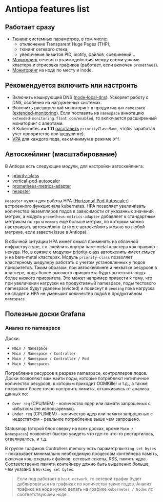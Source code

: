 Antiopa features list
=====================

## Работает сразу
- [Тюнинг](/modules/700-sysctl-tuner/README.md) системных параметров, в том числе:
   - отключение Transparent Huge Pages (THP);
   - тюнинг сетевого стека;
   - увеличение лимитов PID, inotify, файлов, соединений...
- [Мониторинг](/modules/600-node-ping/README.md) сетевого взаимодействия между всеми узлами кластера и отрисовка графиков (работает, если включен `prometheus`).
- [Мониторинг](/modules/350-extended-monitoring/README.md) на ноде по месту и inode.

## Рекомендуется включить или настроить
- Включить кэширующий DNS ([node-local-dns](/modules/350-node-local-dns/README.md)). Ускоряет работу с DNS, особенно на нагруженных системах.
- Включить расширенный мониторинг в продуктивных `namespace` ([extended-monitoring](/modules/350-extended-monitoring/README.md)). Если поставить на `namespace` аннотацию `extended-monitoring.flant.com/enabled`, то включается расширенный мониторинг с алертами.
- В Kubernetes **>= 1.11** [расставить](/modules/010-priority-class/README.md) `priorityClassName`, чтобы заработал учет приоритетов при шедулинге).
- [VPA](/modules/302-vertical-pod-autoscaler/README.md) для каждого пода, как минимум в режиме `Off`.

## Автоскейлинг (масштабирование)

В Antiopa есть следующие модули, для настройки автоскейлинга:
- [priority-class](/modules/010-priority-class/README.md)
- [vertical-pod-autoscaler](/modules/302-vertical-pod-autoscaler/README.md)
- [prometheus-metrics-adapter](/modules/301-prometheus-metrics-adapter/README.md)
- [heapster](/modules/200-heapster/README.md)

`Heapster` нужен для работы HPA ([Horizontal Pod Autoscaler](https://kubernetes.io/docs/tasks/run-application/horizontal-pod-autoscale/)) - встроенного функционала kubernetes. HPA позволяет увеличивать количество экземпляров подов в зависимости от указанных значений метрик, а модуль `prometheus-metrics-adapter` добавляет к стандартным метрикам по `cpu` и `memory` еще больше метрик, по которым можно настраивать автоскейлинг (в итоге автоскейлить можно по любой метрике, если завести issue в Antiopa).

В обычной ситуации HPA имеет смысл применять на облачной инфраструктуре, т.к. скейлить внутри bare-metal кластера как правило - некуда. Но, в связке с модулем [priority-class](/modules/010-priority-class/README.md) автоскелить имеет смысл и на bare-metal кластерах. Модуль `priority-class` позволяет кластерному шедулеру работать с учетом установленных у подов приоритетов. Таким образом, при автоскейлинге и нехватке ресурсов в кластере, поды более высокого приоритета будут вытеснять поды более низкого приоритета. Это может например привести к тому, что при увеличении нагрузки на продуктивный namespace, поды тестового namespace будут удалены (evicted) и повиснут в `pending` пока нагрузка не спадет и HPA не уменьшит количество подов в продуктивном `namespace`.


## Полезные доски Grafana

### Анализ по namespace

Доски:
- `Main / Namespace`
- `Main / Namespace / Controller`
- `Main / Namespace / Controller / Pod`
- `Main / Namespaces`

Потребление ресурсов в разрезе namespace, контроллеров подов. Доски позволяют вам найти поды, которые потребляют нетипичное количество ресурсов, к которым приходит OOMKiller и т.д., а также позволяют более точно настроить лимиты, отталкиваясь от анализа данных по:
- `Over req` (CPU/MEM) - количество ядер или памяти запрошеных с избытком (не используемых).
- `Under req` (CPU/MEM) - количество ядер или памяти запрошеных с недостатком - реальное потребление выше чем запрошено.

Statusmap (второй блок сверху на всех досках, кроме `Main / Namespaces`) позволяет быстро увидеть что где-то что-то рестартилось, отваливалось, и т.д.

В группе графиков Controllers memory есть параметр `Working set bytes` - показывает минимально необходимую процессам контейнера память, включая кэш открытых файлов, сетевые сокеты, RSS, память ядра. Соответственно памяти контейнеру дожно быть выделенно больше, чем указано в `Working set bytes`.

> Если под работает в `host network`, то сетевой трафик будет дублироваться на графиках по количеству таких подов. Анализ трафика на ноде нужно делать на графике `Kubernetes / Nodes` по соответствующей ноде.
